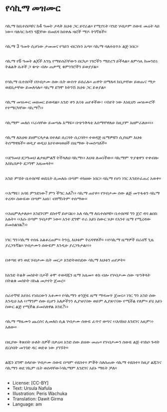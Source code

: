 # የሳኪማ መዝሙር

##
ሳኪማ ከቤተሰቦቹና ከ4 ዓመት ታላቅ እህቱ ጋር ይኖራል። የሚኖሩት ባንድ ሃብታም ሰውዬ መሬት ላይ ነው። ባለሳር ክዳን ጎጇቸው በመደዳ ከበቀሉ ዛፎች ማዶ ትገኛለች።

##
ሳኪማ 3 ዓመት ሲሆነው ታመመና የዓይን ብርሃኑን አጣ። ሳኪማ ባለተሰጥኦ ልጅ ነበር።

##
ሳኪማ የ6 ዓመት ልጆች እንኳ የማይሰሯቸውን በርካታ ነገሮችን ማድረግ ይችላል። ለምሳሌ ከመንደሩ ትልልቅ ሴቶች ጋ ቁጭ ብሎ ጠቃሚ ቁምነገሮችን ይወያያል።

##
የሳኪማ ቤተሰቦች በሃብታሙ ሰው ቤት ውስጥ ይሰራሉ። ጠዋት በማለዳ ከቤታቸው ይወጡና ማታ ወደቤታቸው ይመለሳሉ። ሳኪማ ደግሞ ከትንሽ እህቱ ጋር ይቆያል።

##
ሳኪማ መዝሙር መዘመር ይወዳል። አንድ ቀን እናቱ ጠየቀችው፣ ‹‹ከየት ነው እነዚህን መዝሙሮች የተማርካቸው ሳኪማ?››

##
ሳኪማም መለሰ ‹‹ራሳቸው ይመጣሉ እማዬ። በጭንቅላቴ እሰማቸዋለሁ ከዚያም እዘምራለሁ።››

##
ሳኪማ ለእህቱ ይዘምርላታል በተለይ ሲርባት ሲርባት። ተወዳጅ ዜማዎቹን ሲያዜም እህቱ ትሰማዋለች። ወዲያ ወዲህ እየተወዛወዘች በዜማው ትመሰጣለች።

##
‹‹ደግመህ ደጋግመህ ልታዜምልኝ ትችላለህ ሳኪማ›› እህቱ ለመነችው። ሳኪማም ጥያቄዋን ተቀብሎ እስኪበቃት ደጋግሞ አዜመላት።

##
አንድ ምሽት ቤተሰቦቹ ወደቤት ሲመለሱ በጣም ተክዘው ነበር። ሳኪማ የሆነ ነገር እንደተፈጠረ አወቀ።

##
‹‹እማዬ፣ አባዬ ምንድነው? ምን ችግር አለ?›› ሳኪማ ጠየቀ። የሃብታሙ ሰው ልጅ መጥፋቱን ሳኪማ
ተረዳ። ሰውዬው በጣም አዘነ፣ ብቸኝነትም ተሰማው።

##
‹‹አዜምለታለሁ። እንደገናም ደስተኛ ይሆናል›› አለ ሳኪማ ለቤተሰቦቹ። ቤተሰቦቹ ግን ጀሮ ዳባ ልበስ አሉት። ‹‹እሱ በጣም ሃብታም ነው። አንተ ደግሞ ተራ አይነ ስውር ነህ። የአንተ ዜማ የሚረዳው ይመስልሃል?››

##
ነገር ግን፣ሳኪማ ተስፋ አልቆረጠም። ትንሷ እህቱም ትረዳዋለች። ‹‹የሳኪማ ዜማዎች በራበኝ ጊዜ ያረጋጉኛል። ሃብታሙን ሰውዬም እንዲሁ ያረጋጉታል።››

##
በቀጣዩ ቀን ወደ ሃብታሙ ቤት መርታ እንድትወስደው ሳኪማ እህቱን ጠየቃት።

##
ከአንድ ትልቅ መስኮት በታች ቆሞ ተወዳጁን ዜማ አዜመ። ቀስ ብሎ የሃብታሙ ሰው ጭንቅላት በትልቁ መስኮት በኩል መታየት ጀመረ።

##
ሰራተኞቹ እየሰሩ የነበረውን አቆሙ። የሳኪማን ቆንጅዬ ዜማ ማዳመጥ ጀመሩ። ነገር ግን አንድ ሰው እንዲህ አለ ‹‹ማንም ሰው ቢሆን አለቃችንን ሊያዝናናው ወይም ሊያጽናናው የሚችል የለም። ይሄ አይነ ስውር ልጅ የሚችል ይመስለዋል እንዴ?››

##
ሳኪማ ማዜሙን ጨረሰና ሊመለስ ሲል ሃብታሙ ሰውዬ ፈጥኖ ወጣና ‹‹እባክህ እንደገና አዚም›› አለው።

##
በዚያው ቅጽበት ሁለት ሰዎች በቃሬዛ አንድ ሰው ይዘው መጡ። የሃብታሙን ሰውዬ ልጅ ተነክሶ ጉዳት ደርሶበት መንገድ ዳር ወድቆ ነው ያገኙት።

##
ልጁን ደግሞ ስላየው ሃብታሙ ሰውዬ በጣም ተደሰተ። ምቾት ስለሰጠው ሳኪማ ተደሰተ። ከዚያ ልጁንና ሳኪማን ወደ ሃኪም ቤት ወሰዳቸው፤ሳኪማም እንደገና አይኑ ማዬት ቻለ።

##
* License: [CC-BY]
* Text: Ursula Nafula
* Illustration: Peris Wachuka
* Translation: Dawit Girma
* Language: am
